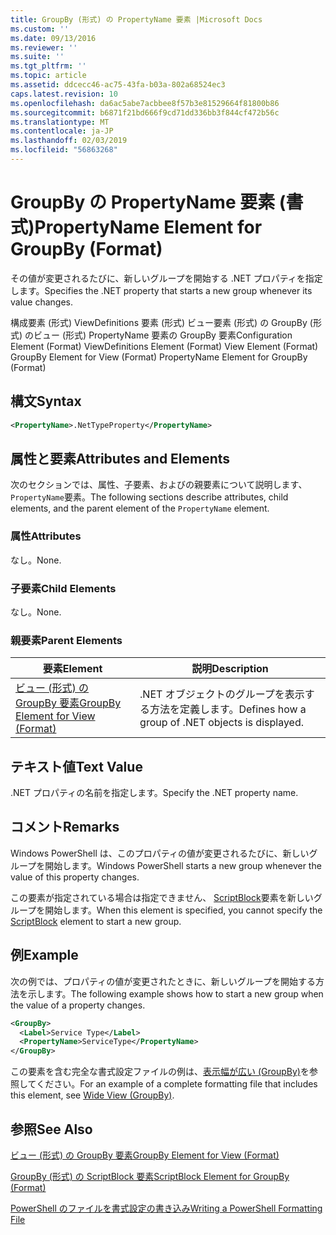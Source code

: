 ```yaml
---
title: GroupBy (形式) の PropertyName 要素 |Microsoft Docs
ms.custom: ''
ms.date: 09/13/2016
ms.reviewer: ''
ms.suite: ''
ms.tgt_pltfrm: ''
ms.topic: article
ms.assetid: ddcecc46-ac75-43fa-b03a-802a68524ec3
caps.latest.revision: 10
ms.openlocfilehash: da6ac5abe7acbbee8f57b3e81529664f81800b86
ms.sourcegitcommit: b6871f21bd666f9cd71dd336bb3f844cf472b56c
ms.translationtype: MT
ms.contentlocale: ja-JP
ms.lasthandoff: 02/03/2019
ms.locfileid: "56863268"
---
```

# <a name="propertyname-element-for-groupby-format"></a><span data-ttu-id="54513-102">GroupBy の PropertyName 要素 (書式)</span><span class="sxs-lookup"><span data-stu-id="54513-102">PropertyName Element for GroupBy (Format)</span></span>

<span data-ttu-id="54513-103">その値が変更されるたびに、新しいグループを開始する .NET プロパティを指定します。</span><span class="sxs-lookup"><span data-stu-id="54513-103">Specifies the .NET property that starts a new group whenever its value changes.</span></span>

<span data-ttu-id="54513-104">構成要素 (形式) ViewDefinitions 要素 (形式) ビュー要素 (形式) の GroupBy (形式) のビュー (形式) PropertyName 要素の GroupBy 要素</span><span class="sxs-lookup"><span data-stu-id="54513-104">Configuration Element (Format) ViewDefinitions Element (Format) View Element (Format) GroupBy Element for View (Format) PropertyName Element for GroupBy (Format)</span></span>

## <a name="syntax"></a><span data-ttu-id="54513-105">構文</span><span class="sxs-lookup"><span data-stu-id="54513-105">Syntax</span></span>

```xml
<PropertyName>.NetTypeProperty</PropertyName>
```

## <a name="attributes-and-elements"></a><span data-ttu-id="54513-106">属性と要素</span><span class="sxs-lookup"><span data-stu-id="54513-106">Attributes and Elements</span></span>

<span data-ttu-id="54513-107">次のセクションでは、属性、子要素、およびの親要素について説明します、`PropertyName`要素。</span><span class="sxs-lookup"><span data-stu-id="54513-107">The following sections describe attributes, child elements, and the parent element of the `PropertyName` element.</span></span>

### <a name="attributes"></a><span data-ttu-id="54513-108">属性</span><span class="sxs-lookup"><span data-stu-id="54513-108">Attributes</span></span>

<span data-ttu-id="54513-109">なし。</span><span class="sxs-lookup"><span data-stu-id="54513-109">None.</span></span>

### <a name="child-elements"></a><span data-ttu-id="54513-110">子要素</span><span class="sxs-lookup"><span data-stu-id="54513-110">Child Elements</span></span>

<span data-ttu-id="54513-111">なし。</span><span class="sxs-lookup"><span data-stu-id="54513-111">None.</span></span>

### <a name="parent-elements"></a><span data-ttu-id="54513-112">親要素</span><span class="sxs-lookup"><span data-stu-id="54513-112">Parent Elements</span></span>

|<span data-ttu-id="54513-113">要素</span><span class="sxs-lookup"><span data-stu-id="54513-113">Element</span></span>|<span data-ttu-id="54513-114">説明</span><span class="sxs-lookup"><span data-stu-id="54513-114">Description</span></span>|
|-------------|-----------------|
|[<span data-ttu-id="54513-115">ビュー (形式) の GroupBy 要素</span><span class="sxs-lookup"><span data-stu-id="54513-115">GroupBy Element for View (Format)</span></span>](./groupby-element-for-view-format.md)|<span data-ttu-id="54513-116">.NET オブジェクトのグループを表示する方法を定義します。</span><span class="sxs-lookup"><span data-stu-id="54513-116">Defines how a group of .NET objects is displayed.</span></span>|

## <a name="text-value"></a><span data-ttu-id="54513-117">テキスト値</span><span class="sxs-lookup"><span data-stu-id="54513-117">Text Value</span></span>

<span data-ttu-id="54513-118">.NET プロパティの名前を指定します。</span><span class="sxs-lookup"><span data-stu-id="54513-118">Specify the .NET property name.</span></span>

## <a name="remarks"></a><span data-ttu-id="54513-119">コメント</span><span class="sxs-lookup"><span data-stu-id="54513-119">Remarks</span></span>

<span data-ttu-id="54513-120">Windows PowerShell は、このプロパティの値が変更されるたびに、新しいグループを開始します。</span><span class="sxs-lookup"><span data-stu-id="54513-120">Windows PowerShell starts a new group whenever the value of this property changes.</span></span>

<span data-ttu-id="54513-121">この要素が指定されている場合は指定できません、 [ScriptBlock](./scriptblock-element-for-groupby-format.md)要素を新しいグループを開始します。</span><span class="sxs-lookup"><span data-stu-id="54513-121">When this element is specified, you cannot specify the [ScriptBlock](./scriptblock-element-for-groupby-format.md) element to start a new group.</span></span>

## <a name="example"></a><span data-ttu-id="54513-122">例</span><span class="sxs-lookup"><span data-stu-id="54513-122">Example</span></span>

<span data-ttu-id="54513-123">次の例では、プロパティの値が変更されたときに、新しいグループを開始する方法を示します。</span><span class="sxs-lookup"><span data-stu-id="54513-123">The following example shows how to start a new group when the value of a property changes.</span></span>

```xml
<GroupBy>
  <Label>Service Type</Label>
  <PropertyName>ServiceType</PropertyName>
</GroupBy>

```

<span data-ttu-id="54513-124">この要素を含む完全な書式設定ファイルの例は、[表示幅が広い (GroupBy)](./wide-view-groupby.md)を参照してください。</span><span class="sxs-lookup"><span data-stu-id="54513-124">For an example of a complete formatting file that includes this element, see [Wide View (GroupBy)](./wide-view-groupby.md).</span></span>

## <a name="see-also"></a><span data-ttu-id="54513-125">参照</span><span class="sxs-lookup"><span data-stu-id="54513-125">See Also</span></span>

[<span data-ttu-id="54513-126">ビュー (形式) の GroupBy 要素</span><span class="sxs-lookup"><span data-stu-id="54513-126">GroupBy Element for View (Format)</span></span>](./groupby-element-for-view-format.md)

[<span data-ttu-id="54513-127">GroupBy (形式) の ScriptBlock 要素</span><span class="sxs-lookup"><span data-stu-id="54513-127">ScriptBlock Element for GroupBy (Format)</span></span>](./scriptblock-element-for-groupby-format.md)

[<span data-ttu-id="54513-128">PowerShell のファイルを書式設定の書き込み</span><span class="sxs-lookup"><span data-stu-id="54513-128">Writing a PowerShell Formatting File</span></span>](./writing-a-powershell-formatting-file.md)
